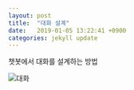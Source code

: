 ```yaml
---
layout: post
title:  "대화 설계"
date:   2019-01-05 13:22:41 +0900
categories: jekyll update
---
```


챗봇에서 대화를 설계하는 방법

 ![대화](http://drive.google.com/uc?export=view&id=14vLhz4OvOOGUsIAV5rqvo3NOBuQ9EDWC)
